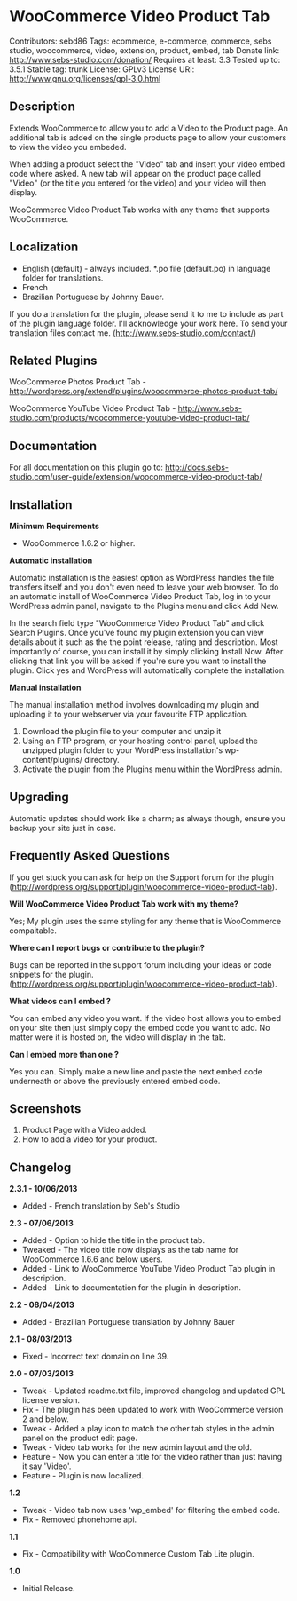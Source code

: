 # WooCommerce Video Product Tab

Contributors: sebd86
Tags: ecommerce, e-commerce, commerce, sebs studio, woocommerce, video, extension, product, embed, tab
Donate link: http://www.sebs-studio.com/donation/
Requires at least: 3.3
Tested up to: 3.5.1
Stable tag: trunk
License: GPLv3
License URI: http://www.gnu.org/licenses/gpl-3.0.html

## Description

Extends WooCommerce to allow you to add a Video to the Product page. An additional tab is added on the single products page to allow your customers to view the video you embeded.

When adding a product select the "Video" tab and insert your video embed code where asked. A new tab will appear on the product page called "Video" (or the title you entered for the video) and your video will then display.

WooCommerce Video Product Tab works with any theme that supports WooCommerce.

## Localization
* English (default) - always included. *.po file (default.po) in language folder for translations.
* French
* Brazilian Portuguese by Johnny Bauer.

If you do a translation for the plugin, please send it to me to include as part of the plugin language folder. I'll acknowledge your work here. To send your translation files contact me. (http://www.sebs-studio.com/contact/)

## Related Plugins

WooCommerce Photos Product Tab - http://wordpress.org/extend/plugins/woocommerce-photos-product-tab/

WooCommerce YouTube Video Product Tab - http://www.sebs-studio.com/products/woocommerce-youtube-video-product-tab/

## Documentation

For all documentation on this plugin go to: http://docs.sebs-studio.com/user-guide/extension/woocommerce-video-product-tab/

## Installation

__Minimum Requirements__

* WooCommerce 1.6.2 or higher.

__Automatic installation__

Automatic installation is the easiest option as WordPress handles the file transfers itself and you don't even need to leave your web browser. To do an automatic install of WooCommerce Video Product Tab, log in to your WordPress admin panel, navigate to the Plugins menu and click Add New.

In the search field type "WooCommerce Video Product Tab" and click Search Plugins. Once you've found my plugin extension you can view details about it such as the the point release, rating and description. Most importantly of course, you can install it by simply clicking Install Now. After clicking that link you will be asked if you're sure you want to install the plugin. Click yes and WordPress will automatically complete the installation.

__Manual installation__

The manual installation method involves downloading my plugin and uploading it to your webserver via your favourite FTP application.

1. Download the plugin file to your computer and unzip it
2. Using an FTP program, or your hosting control panel, upload the unzipped plugin folder to your WordPress installation's wp-content/plugins/ directory.
3. Activate the plugin from the Plugins menu within the WordPress admin.

## Upgrading

Automatic updates should work like a charm; as always though, ensure you backup your site just in case.

## Frequently Asked Questions

If you get stuck you can ask for help on the Support forum for the plugin  (http://wordpress.org/support/plugin/woocommerce-video-product-tab).

__Will WooCommerce Video Product Tab work with my theme?__

Yes; My plugin uses the same styling for any theme that is WooCommerce compaitable.

__Where can I report bugs or contribute to the plugin?__

Bugs can be reported in the support forum including your ideas or code snippets for the plugin. (http://wordpress.org/support/plugin/woocommerce-video-product-tab).

__What videos can I embed ?__

You can embed any video you want. If the video host allows you to embed on your site then just simply copy the embed code you want to add. No matter were it is hosted on, the video will display in the tab.

__Can I embed more than one ?__

Yes you can. Simply make a new line and paste the next embed code underneath or above the previously entered embed code.

## Screenshots

1. Product Page with a Video added.
2. How to add a video for your product.

## Changelog

__2.3.1 - 10/06/2013__

* Added - French translation by Seb's Studio

__2.3 - 07/06/2013__

* Added - Option to hide the title in the product tab.
* Tweaked - The video title now displays as the tab name for WooCommerce 1.6.6 and below users.
* Added - Link to WooCommerce YouTube Video Product Tab plugin in description.
* Added - Link to documentation for the plugin in description.

__2.2 - 08/04/2013__

* Added - Brazilian Portuguese translation by Johnny Bauer

__2.1 - 08/03/2013__

* Fixed - Incorrect text domain on line 39.

__2.0 - 07/03/2013__

* Tweak - Updated readme.txt file, improved changelog and updated GPL license version.
* Fix - The plugin has been updated to work with WooCommerce version 2 and below.
* Tweak - Added a play icon to match the other tab styles in the admin panel on the product edit page.
* Tweak - Video tab works for the new admin layout and the old.
* Feature - Now you can enter a title for the video rather than just having it say 'Video'.
* Feature - Plugin is now localized.

__1.2__

* Tweak - Video tab now uses 'wp_embed' for filtering the embed code.
* Fix - Removed phonehome api.

__1.1__

* Fix - Compatibility with WooCommerce Custom Tab Lite plugin.

__1.0__

* Initial Release.